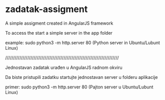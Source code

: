 # zadatak-assigment

A simple assigment created in AngularJS framework

To access the start a simple server in the app folder

example: sudo python3 -m http.server 80 (Python server in Ubuntu/Lubunt Linux)

////////////////////////////////////////////////////////////////////////

Jednostavan zadatak urađen u AngularJS radnom okviru

Da biste pristupili zadatku startujte jednostavan server u folderu aplikacije

primer: sudo python3 -m http.server 80 (Pajton server u Ubuntu/Lubunt Linux)
